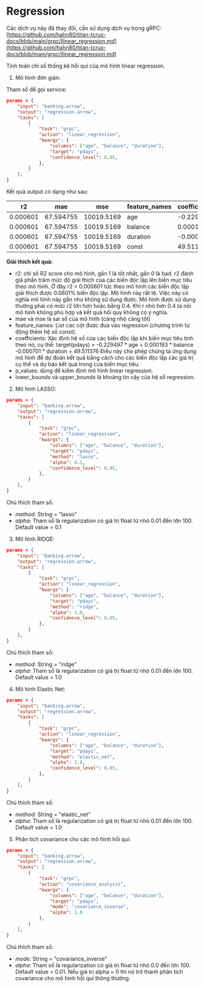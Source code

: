 # Regression

Các dịch vụ này đã thay đổi, cần sử dụng dịch vụ trong gRPC: 
[https://github.com/hahn80/titan-tcrux-docs/blob/main/grpc/llinear_regression.md](https://github.com/hahn80/titan-tcrux-docs/blob/main/grpc/llinear_regression.md)



Tính toán chỉ số thống kê hồi qui của mô hình linear regression.


1. Mô hình đơn giản:

Tham số để gọi service:

```json
params = {
    "input": "banking.arrow",
    "output": "regression.arrow",
    "tasks": [
        {
            "task": "grpc",
            "action": "linear_regression",
            "kwargs": {
                "columns": ["age", "balance", "duration"],
                "target": "pdays",
                "confidence_level": 0.95,
            },
        }
    ],
}
```

Kết quả output có dạng như sau:

| r2        | mae        | mse        | feature_names | coefficients | standard_errors | t_values   | p_values       | lower_bounds | upper_bounds |
|-----------|------------|------------|---------------|--------------|-----------------|------------|----------------|--------------|--------------|
| 0.000601  | 67.594755  | 10019.5169 | age           | -0.229497    | 0.044548        | -5.151685  | 2.592377e-07   | -0.316812    | -0.142182    |
| 0.000601  | 67.594755  | 10019.5169 | balance       | 0.000193     | 0.000155        | 1.238863   | 2.154025e-01   | -0.000112    | 0.000497     |
| 0.000601  | 67.594755  | 10019.5169 | duration      | -0.000701    | 0.001828        | -0.383603  | 7.012748e-01   | -0.004285    | 0.002882     |
| 0.000601  | 67.594755  | 10019.5169 | const         | 49.511376    | 1.935598        | 25.579364  | 0.000000e+00   | 45.717572    | 53.305181    |


**Giải thích kết quả:**

- r2: chỉ số R2 score cho mô hình, gần 1 là tốt nhất, gần 0 là bad. r2 đánh giá phần trăm mức độ giải thích của các biến độc lập lên biến mục tiêu theo mô hình. Ở đây r2 = 0.000601 tức theo mô hình các biến độc lập giải thích được 0.0601% biến độc lập. Mô hình này rất tệ. Việc này có nghĩa mô hình này gần như không sử dụng được. Mô hình được sử dụng thường phải có mức r2 lớn hơn hoặc bằng 0.4. Khi r nhỏ hơn 0.4 ta nói mô hình không phù hợp và kết quả hồi quy không có ý nghĩa.
- mae và mse là sai số của mô hình (càng nhỏ càng tốt)
- feature_names: List các cột được đưa vào regression (chương trình tự động thêm hệ số const).
- coefficients: Xác định hệ số của các biến độc lập khi biến mục tiêu tính theo nó, cụ thể:
target(pdays) = -0.229497 * age + 0.000193 * balance -0.000701 * duration + 49.511376
  Điều này cho phép chúng ta ứng dụng mô hình để dự đoán kết quả bằng cách cho các biến độc lập các giá trị cụ thể và dự báo kết quả trong của biến mục tiêu.
- p_values: dùng để kiểm định mô hình linear regression.
- lower_bounds và upper_bounds là khoảng tin cậy của hệ số regression.


2. Mô hình LASSO:

```json
params = {
    "input": "banking.arrow",
    "output": "regression.arrow",
    "tasks": [
        {
            "task": "grpc",
            "action": "linear_regression",
            "kwargs": {
                "columns": ["age", "balance", "duration"],
                "target": "pdays",
				"method": "lasso",
				"alpha": 0.1,
                "confidence_level": 0.95,
            },
        }
    ],
}
```

Chú thích tham số:

- *method*: String = "lasso"
- *alpha*: Tham số là regularization có giá trị float từ nhỏ 0.01 đến lớn 100. Default value = 0.1


3. Mô hình RIDGE:

```json
params = {
    "input": "banking.arrow",
    "output": "regression.arrow",
    "tasks": [
        {
            "task": "grpc",
            "action": "linear_regression",
            "kwargs": {
                "columns": ["age", "balance", "duration"],
                "target": "pdays",
				"method": "ridge",
				"alpha": 1.0,
                "confidence_level": 0.95,
            },
        }
    ],
}
```

Chú thích tham số:

- *method*: String = "ridge"
- *alpha*: Tham số là regularization có giá trị float từ nhỏ 0.01 đến lớn 100. Default value = 1.0



4. Mô hình Elastic Net:

```json
params = {
    "input": "banking.arrow",
    "output": "regression.arrow",
    "tasks": [
        {
            "task": "grpc",
            "action": "linear_regression",
            "kwargs": {
                "columns": ["age", "balance", "duration"],
                "target": "pdays",
				"method": "elastic_net",
				"alpha": 1.0,
                "confidence_level": 0.95,
            },
        }
    ],
}
```

Chú thích tham số:

- *method*: String = "elastic_net"
- *alpha*: Tham số là regularization có giá trị float từ nhỏ 0.01 đến lớn 100. Default value = 1.0



5. Phân tích covariance cho các mô hình hồi qui:

```json
params = {
    "input": "banking.arrow",
    "output": "regression.arrow",
    "tasks": [
        {
            "task": "grpc",
            "action": "covariance_analysis",
            "kwargs": {
                "columns": ["age", "balance", "duration"],
                "target": "pdays",
				"mode": "covariance_inverse",
				"alpha": 1.0
            },
        }
    ],
}
```

Chú thích tham số:

- *mode*: String = "covariance_inverse"
- *alpha*: Tham số là regularization có giá trị float từ nhỏ 0.0 đến lớn 100. Default value = 0.01. Nếu giá trị alpha = 0 thì nó trở thành phân tích covariance cho mô hình hồi qui thông thường.
